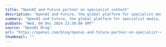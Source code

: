 ```yaml
---
title: "OpenAI and Future partner on specialist content"
description: "OpenAI and Future, the global platform for specialist media, have today announced a strategic partnership to bring content from Future’s 200 plus media brands to OpenAI’s users."
summary: "OpenAI and Future, the global platform for specialist media, have today announced a strategic partnership to bring content from Future’s 200 plus media brands to OpenAI’s users."
pubDate: "Wed, 04 Dec 2024 23:30:00 GMT"
source: "OpenAI Blog"
url: "https://openai.com/blog/openai-and-future-partner-on-specialist-content"
thumbnail: ""
---
```


